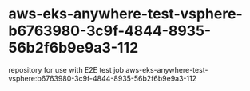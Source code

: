 # aws-eks-anywhere-test-vsphere-b6763980-3c9f-4844-8935-56b2f6b9e9a3-112
repository for use with E2E test job aws-eks-anywhere-test-vsphere:b6763980-3c9f-4844-8935-56b2f6b9e9a3-112
